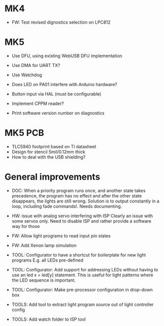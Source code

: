 # MK4

* FW: Test revised dignostics selection on LPC812


# MK5

* Use DFU, using existing WebUSB DFU implementation

* Use DMA for UART TX?

* Use Watchdog

* Does LED on PA01 interfere with Arduino hardware?

* Button input via HAL (must be configurable)

* Implement CPPM reader?

* Print software version number on diagnostics


# MK5 PCB

* TLC5940 footprint based on TI datasheet
* Design for stencil 5mil/0.12mm thick
* How to deal with the USB shielding?


# General improvements

* DOC: When a priority program runs once, and another state takes precedence,
  the program has no effect and after the other state disappears, the lights
  are still wrong. Solution is to output constantly in a loop,
  including fade commands!.
  Needs documenting.

* HW: issue with analog servo interfering with ISP
  Clearly an issue with some servos only. Need to disable ISP and rather provide
  a software way for those

* FW: Allow light programs to read input pin states

* FW: Add Xenon lamp simulation

* TOOL: Configurator to have a shortcut for boilerplate for new light programs
    E.g. all LEDs pre-defined

* TOOL: Configurator: Add support for addressing LEDs without having to use an
    led x = led[y] statement. This is useful for light patterns where the
    LED sequence is important.

* TOOL: Configurator: Make pre-processor configuration in drop-down box

* TOOLS: Add tool to extract light program source out of light controller config

* TOOLS: Add watch folder to ISP tool